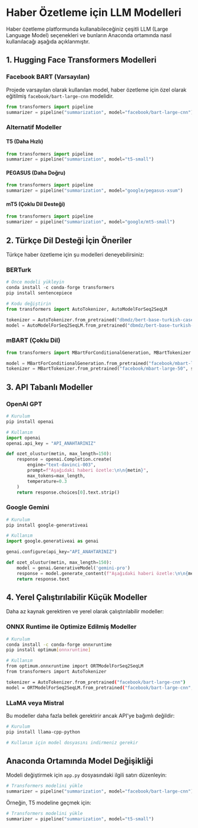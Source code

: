 # Haber Özetleme için LLM Modelleri

Haber özetleme platformunda kullanabileceğiniz çeşitli LLM (Large Language Model) seçenekleri ve bunların Anaconda ortamında nasıl kullanılacağı aşağıda açıklanmıştır.

## 1. Hugging Face Transformers Modelleri

### Facebook BART (Varsayılan)
Projede varsayılan olarak kullanılan model, haber özetleme için özel olarak eğitilmiş `facebook/bart-large-cnn` modelidir.

```python
from transformers import pipeline
summarizer = pipeline("summarization", model="facebook/bart-large-cnn")
```

### Alternatif Modeller

#### T5 (Daha Hızlı)
```python
from transformers import pipeline
summarizer = pipeline("summarization", model="t5-small")
```

#### PEGASUS (Daha Doğru)
```python
from transformers import pipeline
summarizer = pipeline("summarization", model="google/pegasus-xsum")
```

#### mT5 (Çoklu Dil Desteği)
```python
from transformers import pipeline
summarizer = pipeline("summarization", model="google/mt5-small")
```

## 2. Türkçe Dil Desteği İçin Öneriler

Türkçe haber özetleme için şu modelleri deneyebilirsiniz:

### BERTurk
```python
# Önce modeli yükleyin
conda install -c conda-forge transformers
pip install sentencepiece

# Kodu değiştirin
from transformers import AutoTokenizer, AutoModelForSeq2SeqLM

tokenizer = AutoTokenizer.from_pretrained("dbmdz/bert-base-turkish-cased")
model = AutoModelForSeq2SeqLM.from_pretrained("dbmdz/bert-base-turkish-cased")
```

### mBART (Çoklu Dil)
```python
from transformers import MBartForConditionalGeneration, MBartTokenizer

model = MBartForConditionalGeneration.from_pretrained("facebook/mbart-large-50")
tokenizer = MBartTokenizer.from_pretrained("facebook/mbart-large-50", src_lang="tr_TR")
```

## 3. API Tabanlı Modeller

### OpenAI GPT
```python
# Kurulum
pip install openai

# Kullanım
import openai
openai.api_key = "API_ANAHTARINIZ"

def ozet_olustur(metin, max_length=150):
    response = openai.Completion.create(
        engine="text-davinci-003",
        prompt=f"Aşağıdaki haberi özetle:\n\n{metin}",
        max_tokens=max_length,
        temperature=0.3
    )
    return response.choices[0].text.strip()
```

### Google Gemini
```python
# Kurulum
pip install google-generativeai

# Kullanım
import google.generativeai as genai

genai.configure(api_key="API_ANAHTARINIZ")

def ozet_olustur(metin, max_length=150):
    model = genai.GenerativeModel('gemini-pro')
    response = model.generate_content(f"Aşağıdaki haberi özetle:\n\n{metin}")
    return response.text
```

## 4. Yerel Çalıştırılabilir Küçük Modeller

Daha az kaynak gerektiren ve yerel olarak çalıştırılabilir modeller:

### ONNX Runtime ile Optimize Edilmiş Modeller
```bash
# Kurulum
conda install -c conda-forge onnxruntime
pip install optimum[onnxruntime]

# Kullanım
from optimum.onnxruntime import ORTModelForSeq2SeqLM
from transformers import AutoTokenizer

tokenizer = AutoTokenizer.from_pretrained("facebook/bart-large-cnn")
model = ORTModelForSeq2SeqLM.from_pretrained("facebook/bart-large-cnn", export=True)
```

### LLaMA veya Mistral
Bu modeller daha fazla bellek gerektirir ancak API'ye bağımlı değildir:

```bash
# Kurulum
pip install llama-cpp-python

# Kullanım için model dosyasını indirmeniz gerekir
```

## Anaconda Ortamında Model Değişikliği

Modeli değiştirmek için `app.py` dosyasındaki ilgili satırı düzenleyin:

```python
# Transformers modelini yükle
summarizer = pipeline("summarization", model="facebook/bart-large-cnn")
```

Örneğin, T5 modeline geçmek için:

```python
# Transformers modelini yükle
summarizer = pipeline("summarization", model="t5-small")
``` 